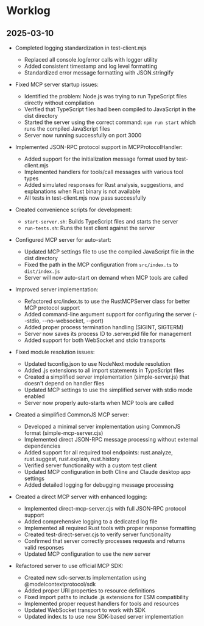 # Worklog

## 2025-03-10

- Completed logging standardization in test-client.mjs
  - Replaced all console.log/error calls with logger utility
  - Added consistent timestamp and log level formatting
  - Standardized error message formatting with JSON.stringify
- Fixed MCP server startup issues:
  - Identified the problem: Node.js was trying to run TypeScript files directly without compilation
  - Verified that TypeScript files had been compiled to JavaScript in the dist directory
  - Started the server using the correct command: `npm run start` which runs the compiled JavaScript files
  - Server now running successfully on port 3000
- Implemented JSON-RPC protocol support in MCPProtocolHandler:
  - Added support for the initialization message format used by test-client.mjs
  - Implemented handlers for tools/call messages with various tool types
  - Added simulated responses for Rust analysis, suggestions, and explanations when Rust binary is not available
  - All tests in test-client.mjs now pass successfully
- Created convenience scripts for development:
  - `start-server.sh`: Builds TypeScript files and starts the server
  - `run-tests.sh`: Runs the test client against the server
- Configured MCP server for auto-start:
  - Updated MCP settings file to use the compiled JavaScript file in the dist directory
  - Fixed the path in the MCP configuration from `src/index.ts` to `dist/index.js`
  - Server will now auto-start on demand when MCP tools are called
- Improved server implementation:
  - Refactored src/index.ts to use the RustMCPServer class for better MCP protocol support
  - Added command-line argument support for configuring the server (--stdio, --no-websocket, --port)
  - Added proper process termination handling (SIGINT, SIGTERM)
  - Server now saves its process ID to .server.pid file for management
  - Added support for both WebSocket and stdio transports
- Fixed module resolution issues:
  - Updated tsconfig.json to use NodeNext module resolution
  - Added .js extensions to all import statements in TypeScript files
  - Created a simplified server implementation (simple-server.js) that doesn't depend on handler files
  - Updated MCP settings to use the simplified server with stdio mode enabled
  - Server now properly auto-starts when MCP tools are called
- Created a simplified CommonJS MCP server:
  - Developed a minimal server implementation using CommonJS format (simple-mcp-server.cjs)
  - Implemented direct JSON-RPC message processing without external dependencies
  - Added support for all required tool endpoints: rust.analyze, rust.suggest, rust.explain, rust.history
  - Verified server functionality with a custom test client
  - Updated MCP configuration in both Cline and Claude desktop app settings
  - Added detailed logging for debugging message processing
- Created a direct MCP server with enhanced logging:
  - Implemented direct-mcp-server.cjs with full JSON-RPC protocol support
  - Added comprehensive logging to a dedicated log file
  - Implemented all required Rust tools with proper response formatting
  - Created test-direct-server.cjs to verify server functionality
  - Confirmed that server correctly processes requests and returns valid responses
  - Updated MCP configuration to use the new server

- Refactored server to use official MCP SDK:
  - Created new sdk-server.ts implementation using @modelcontextprotocol/sdk
  - Added proper URI properties to resource definitions
  - Fixed import paths to include .js extensions for ESM compatibility
  - Implemented proper request handlers for tools and resources
  - Updated WebSocket transport to work with SDK
  - Updated index.ts to use new SDK-based server implementation

